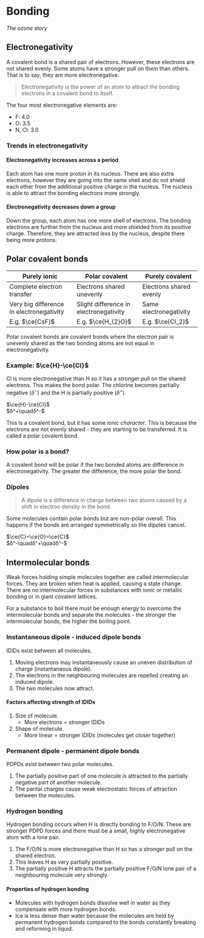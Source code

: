 # Bonding
*The ozone story*

## Electronegativity

A covalent bond is a shared pair of electrons. However, these electrons are not shared evenly. Some atoms have a stronger pull on them than others. That is to say, they are more electronegative.

> Electronegativity is the power of an atom to attract the bonding electrons in a covalent bond to itself.

The four most electronegative elements are:
* F: 4.0
* O: 3.5
* N, Cl: 3.0

### Trends in electronegativity

#### Electronegativity increases across a period

Each atom has one more proton in its nucleus. There are also extra electrons, however they are going into the same shell and do not shield each other from the additional positive charge in the nucleus. The nucleus is able to attract the bonding electrons more strongly.

#### Electronegativity decreases down a group

Down the group, each atom has one more shell of electrons. The bonding electrons are further from the nucleus and more shielded from its positive charge. Therefore, they are attracted less by the nucleus, despite there being more protons.

## Polar covalent bonds

|Purely ionic|Polar covalent|Purely covalent|
|---|---|---|
|Complete electron transfer|Electrons shared unevenly|Electrons shared evenly|
|Very big difference in electronegativity|Slight difference in electronegativity|Same electronegativity|
|E.g. $\ce{CsF}$|E.g. $\ce{H_{2}O}$|E.g. $\ce{Cl_2}$|

Polar covalent bonds are covalent bonds where the electron pair is unevenly shared as the two bonding atoms are not equal in electronegativity.

### Example: $\ce{H}-\ce{Cl}$

Cl is more electronegative than H so it has a stronger pull on the shared electrons. This makes the bond polar. The chlorine becomes partially negative ($δ^-$) and the H is partially positive ($δ^+$).

$\ce{H}-\ce{Cl}$<br>$δ^+\quadδ^-$

This is a covalent bond, but it has some *ionic character*. This is because the electrons are not evenly shared - they are starting to be transferred. It is called a polar covalent bond.

### How polar is a bond?

A covalent bond will be polar if the two bonded atoms are difference in electronegativity. The greater the difference, the more polar the bond.

### Dipoles

> A dipole is a difference in charge between two atoms caused by a shift in electron density in the bond.

Some molecules contain polar bonds but are non-polar overall. This happens if the bonds are arranged symmetrically so the dipoles cancel.

$\ce{C}=\ce{O}=\ce{C}$<br>$δ^-\quadδ^+\quadδ^-$

## Intermolecular bonds

Weak forces holding simple molecules together are called intermolecular forces. They are broken when heat is applied, causing a state change. There are no intermolecular forces in substances with ionic or metallic bonding or in giant covalent lattices.

For a substance to boil there must be enough energy to overcome the intermolecular bonds and separate the molecules - the stronger the intermolecular bonds, the higher the boiling point.

### Instantaneous dipole - induced dipole bonds

IDIDs exist between all molecules.

1. Moving electrons may instantaneously cause an uneven distribution of charge (instantaneous dipole).
2. The electrons in the neighbouring molecules are repelled creating an induced dipole.
3. The two molecules now attract.

#### Factors affecting strength of IDIDs

1. Size of molecule.
    * More electrons = stronger IDIDs
2. Shape of molecule.
    * More linear = stronger IDIDs (molecules get closer together)

### Permanent dipole - permanent dipole bonds

PDPDs exist between two polar molecules.

1. The partially positive part of one molecule is attracted to the partially negative part of another molecule.
2. The parital charges cause weak electrostatic forces of attraction between the molecules.

### Hydrogen bonding

Hydrogen bonding occurs when H is directly bonding to F/O/N. These are stronger PDPD forces and there must be a small, highly electronegative atom with a lone pair.

1. The F/O/N is more electronegative than H so has a stronger pull on the shared electron.
2. This leaves H as very partially positive.
3. The partially positive H attracts the partially positive F/O/N lone pair of a neighbouring molecule very strongly.

#### Properties of hydrogen bonding

* Molecules with hydrogen bonds dissolve well in water as they compensate with more hydrogen bonds.
* Ice is less dense than water because the molecules are held by permanent hydrogen bonds compared to the bonds constantly breaking and reforming in liquid.

